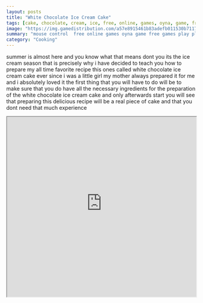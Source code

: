 ```yaml
---
layout: posts
title: "White Chocolate Ice Cream Cake"
tags: [cake, chocolate, cream, ice, free, online, games, oyna, game, free, games, play, play, games]
image: "https://img.gamedistribution.com/a57e8915461b83adefb011530b711704.jpg"
summary: "mouse control  free online games oyna game free games play play games"
category: "Cooking"
---
```


summer is almost here and you know what that means dont you its the ice cream season that is precisely why i have decided to teach you how to prepare my all time favorite recipe this ones called white chocolate ice cream cake ever since i was a little girl my mother always prepared it for me and i absolutely loved it the first thing that you will have to do will be to make sure that you do have all the necessary ingredients for the preparation of the white chocolate ice cream cake and only afterwards start you will see that preparing this delicious recipe will be a real piece of cake and that you dont need that much experience

<iframe width="100%" height="480px;" src="https://flash.gamedistribution.com?game=a57e8915461b83adefb011530b711704"></iframe>